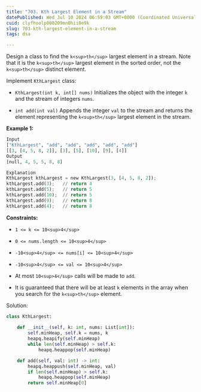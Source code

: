 ```yaml
---
title: "703. Kth Largest Element in a Stream"
datePublished: Wed Jul 10 2024 06:59:03 GMT+0000 (Coordinated Universal Time)
cuid: clyfhoolp000209mn0hii0e9k
slug: 703-kth-largest-element-in-a-stream
tags: dsa

---
```


Design a class to find the `k<sup>th</sup>` largest element in a stream. Note that it is the `k<sup>th</sup>` largest element in the sorted order, not the `k<sup>th</sup>` distinct element.

Implement `KthLargest` class:

* `KthLargest(int k, int[] nums)` Initializes the object with the integer `k` and the stream of integers `nums`.
    
* `int add(int val)` Appends the integer `val` to the stream and returns the element representing the `k<sup>th</sup>` largest element in the stream.
    

**Example 1:**

```python
Input
["KthLargest", "add", "add", "add", "add", "add"]
[[3, [4, 5, 8, 2]], [3], [5], [10], [9], [4]]
Output
[null, 4, 5, 5, 8, 8]

Explanation
KthLargest kthLargest = new KthLargest(3, [4, 5, 8, 2]);
kthLargest.add(3);   // return 4
kthLargest.add(5);   // return 5
kthLargest.add(10);  // return 5
kthLargest.add(9);   // return 8
kthLargest.add(4);   // return 8
```

**Constraints:**

* `1 <= k <= 10<sup>4</sup>`
    
* `0 <= nums.length <= 10<sup>4</sup>`
    
* `-10<sup>4</sup> <= nums[i] <= 10<sup>4</sup>`
    
* `-10<sup>4</sup> <= val <= 10<sup>4</sup>`
    
* At most `10<sup>4</sup>` calls will be made to `add`.
    
* It is guaranteed that there will be at least `k` elements in the array when you search for the `k<sup>th</sup>` element.
    

  
Solution:

```python
class KthLargest:
    
    def __init__(self, k: int, nums: List[int]):
        self.minHeap, self.k = nums, k
        heapq.heapify(self.minHeap)
        while len(self.minHeap) > self.k:
            heapq.heappop(self.minHeap)

    def add(self, val: int) -> int:
        heapq.heappush(self.minHeap, val)
        if len(self.minHeap) > self.k:
            heapq.heappop(self.minHeap)
        return self.minHeap[0]
```